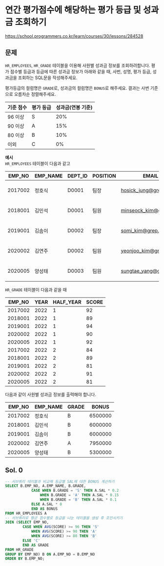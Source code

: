 # 연간 평가점수에 해당하는 평가 등급 및 성과금 조회하기
https://school.programmers.co.kr/learn/courses/30/lessons/284528

## 문제
`HR_EMPLOYEES`, `HR_GRADE` 테이블을 이용해 사원별 성과금 정보를 조회하려합니다. 평가 점수별 등급과 등급에 따른 성과금 정보가 아래와 같을 때, 사번, 성명, 평가 등급, 성과금을 조회하는 SQL문을 작성해주세요.

평가등급의 컬럼명은 `GRADE`로, 성과금의 컬럼명은 `BONUS`로 해주세요.
결과는 사번 기준으로 오름차순 정렬해주세요.

| 기준 점수 | 평가 등급 | 성과금(연봉 기준) |
|----------|----------|---------------|
| 96 이상   | S        | 20%           |
| 90 이상   | A        | 15%           |
| 80 이상   | B        | 10%           |
| 이외      | C        | 0%            |

**예시**    
`HR_EMPLOYEES` 테이블이 다음과 같고

| EMP_NO   | EMP_NAME | DEPT_ID | POSITION | EMAIL                   | COMP_TEL     | HIRE_DATE  | SAL       |
|----------|----------|---------|----------|-------------------------|--------------|------------|-----------|
| 2017002  | 정호식   | D0001   | 팀장     | hosick_jung@grep.com    | 031-8000-1101| 2017-03-01 | 65000000  |
| 2018001  | 김민석   | D0001   | 팀원     | minseock_kim@grep.com   | 031-8000-1102| 2018-03-01 | 60000000  |
| 2019001  | 김솜이   | D0002   | 팀장     | somi_kim@grep.com       | 031-8000-1106| 2019-03-01 | 60000000  |
| 2020002  | 김연주   | D0002   | 팀원     | yeonjoo_kim@grep.com    | 031-8000-1107| 2020-03-01 | 53000000  |
| 2020005  | 양성태   | D0003   | 팀원     | sungtae_yang@grep.com   | 031-8000-1112| 2020-03-01 | 53000000  |

`HR_GRADE` 테이블이 다음과 같을 때

| EMP_NO   | YEAR | HALF_YEAR | SCORE |
|----------|------|-----------|-------|
| 2017002  | 2022 | 1         | 92    |
| 2018001  | 2022 | 1         | 89    |
| 2019001  | 2022 | 1         | 94    |
| 2020002  | 2022 | 1         | 90    |
| 2020005  | 2022 | 1         | 92    |
| 2017002  | 2022 | 2         | 84    |
| 2018001  | 2022 | 2         | 89    |
| 2019001  | 2022 | 2         | 81    |
| 2020002  | 2022 | 2         | 91    |
| 2020005  | 2022 | 2         | 81    |

다음과 같이 사원별 성과금 정보를 출력해야 합니다.

| EMP_NO   | EMP_NAME | GRADE | BONUS  |
|----------|----------|-------|--------|
| 2017002  | 정호식   | B     | 6500000|
| 2018001  | 김민석   | B     | 6000000|
| 2019001  | 김솜이   | B     | 6000000|
| 2020002  | 김연주   | A     | 7950000|
| 2020005  | 양성태   | B     | 5300000|

## Sol. 0
```sql
-- 서브쿼리 테이블과 비교해 등급별 SAL에 대한 BONUS 계산하기
SELECT B.EMP_NO, A.EMP_NAME, B.GRADE,
            CASE WHEN B.GRADE = 'S' THEN A.SAL * 0.2
                WHEN B.GRADE = 'A' THEN A.SAL * 0.15
                WHEN B.GRADE = 'B' THEN A.SAL * 0.1
            ELSE A.SAL * 0
            END AS BONUS
FROM HR_EMPLOYEES A
-- 서브쿼리로 평균 점수별로 등급을 나눈 테이블을 생성 후 조인시키기
JOIN (SELECT EMP_NO,
        CASE WHEN AVG(SCORE) >= 96 THEN 'S'
            WHEN AVG(SCORE) >= 90 THEN 'A'
            WHEN AVG(SCORE) >= 80 THEN 'B'
        ELSE 'C'
        END AS GRADE
FROM HR_GRADE
GROUP BY EMP_NO) B ON A.EMP_NO = B.EMP_NO
ORDER BY B.EMP_NO;
```